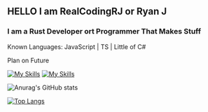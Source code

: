 <h2>HELLO I am RealCodingRJ or Ryan J</h2> 
<h3>I am a Rust Developer ort Programmer That Makes Stuff</h3>
<link href="https://languages.abranhe.com/logos.css" rel="stylesheet">


Known Languages: JavaScript | TS | Little of C#

Plan on Future 


[![My Skills](https://skillicons.dev/icons?i=js,rust,ts,cs,windows)](https://skillicons.dev)
[![My Skills](https://skillicons.dev/icons?i=mongodb)](https://skillicons.dev)

![Anurag's GitHub stats](https://github-readme-stats.vercel.app/api?username=realcodingrj&show_icons=true&theme=radical)


[![Top Langs](https://github-readme-stats.vercel.app/api/top-langs/?username=realcodingrj)](https://github.com/realcodingrj/github-readme-stats)

